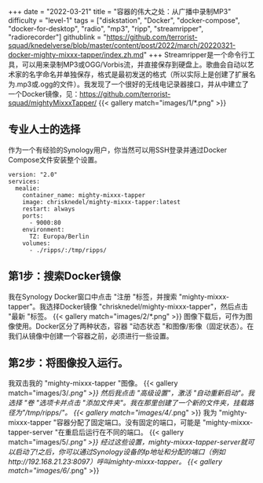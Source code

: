 +++
date = "2022-03-21"
title = "容器的伟大之处：从广播中录制MP3"
difficulty = "level-1"
tags = ["diskstation", "Docker", "docker-compose", "docker-for-desktop", "radio", "mp3", "ripp", "streamripper", "radiorecorder"]
githublink = "https://github.com/terrorist-squad/knedelverse/blob/master/content/post/2022/march/20220321-docker-mighty-mixxx-tapper/index.zh.md"
+++
Streamripper是一个命令行工具，可以用来录制MP3或OGG/Vorbis流，并直接保存到硬盘上。歌曲会自动以艺术家的名字命名并单独保存，格式是最初发送的格式（所以实际上是创建了扩展名为.mp3或.ogg的文件）。我发现了一个很好的无线电记录器接口，并从中建立了一个Docker镜像，见：https://github.com/terrorist-squad/mightyMixxxTapper/
{{< gallery match="images/1/*.png" >}}

## 专业人士的选择
作为一个有经验的Synology用户，你当然可以用SSH登录并通过Docker Compose文件安装整个设置。
```
version: "2.0"
services:
  mealie:
    container_name: mighty-mixxx-tapper
    image: chrisknedel/mighty-mixxx-tapper:latest
    restart: always
    ports:
      - 9000:80
    environment:
      TZ: Europa/Berlin
    volumes:
      - ./ripps/:/tmp/ripps/

```

## 第1步：搜索Docker镜像
我在Synology Docker窗口中点击 "注册 "标签，并搜索 "mighty-mixxx-tapper"。我选择Docker镜像 "chrisknedel/mighty-mixxx-tapper"，然后点击 "最新 "标签。
{{< gallery match="images/2/*.png" >}}
图像下载后，可作为图像使用。Docker区分了两种状态，容器 "动态状态 "和图像/影像（固定状态）。在我们从镜像中创建一个容器之前，必须进行一些设置。
## 第2步：将图像投入运行。
我双击我的 "mighty-mixxx-tapper "图像。
{{< gallery match="images/3/*.png" >}}
然后我点击 "高级设置"，激活 "自动重新启动"。我选择 "卷 "选项卡并点击 "添加文件夹"。我在那里创建了一个新的文件夹，挂载路径为"/tmp/ripps/"。
{{< gallery match="images/4/*.png" >}}
我为 "mighty-mixxx-tapper "容器分配了固定端口。没有固定的端口，可能是 "mighty-mixxx-tapper-server "在重启后运行在不同的端口。
{{< gallery match="images/5/*.png" >}}
经过这些设置，mighty-mixxx-tapper-server就可以启动了!之后，你可以通过Synology设备的Ip地址和分配的端口（例如http://192.168.21.23:8097）呼叫mighty-mixxx-tapper。
{{< gallery match="images/6/*.png" >}}